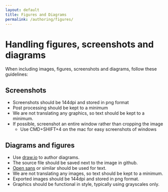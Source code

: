 ```yaml
---
layout: default
title: Figures and Diagrams
permalink: /authoring/figures/
---
```


# Handling figures, screenshots and diagrams

When including images, figures, screenshots and diagrams, follow these guidelines:

## Screenshots
- Screenshots should be 144dpi and stored in png format
- Post processing should be kept to a minimum
- We are not translating any graphics, so text should be kept to a minimum.
- If possible, screenshot an entire window rather than cropping the image
    - Use CMD+SHIFT+4 on the mac for easy screenshots of windows
 
## Diagrams and figures
- Use [draw.io](https://www.draw.io/) to author diagrams.
- The source file should be saved next to the image in github.
- [Open sans](https://fonts.google.com/specimen/Open+Sans) or similar should be used for text.
- We are not translating any images, so text should be kept to a minimum.
- Exported images should be 144dpi and stored in png format.
- Graphics should be functional in style, typically using grayscales only.
